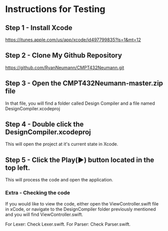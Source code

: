 # Instructions for Testing

## Step 1 - Install Xcode
https://itunes.apple.com/us/app/xcode/id497799835?ls=1&mt=12

## Step 2 - Clone My Github Repository
https://github.com/RyanNeumann/CMPT432Neumann.git

## Step 3 - Open the CMPT432Neumann-master.zip file
In that file, you will find a folder called Design Compiler and a file named DesignCompiler.xcodeproj

## Step 4 - Double click the DesignCompiler.xcodeproj
This will open the project at it's current state in Xcode.

## Step 5 - Click the Play(▶) button located in the top left.
This will process the code and open the application.

### Extra - Checking the code
If you would like to view the code, either open the ViewController.swift file in xCode, or navigate to the DesignCompiler folder previously mentioned and you will find ViewController.swift.

For Lexer: Check Lexer.swift.
For Parser: Check Parser.swift.

